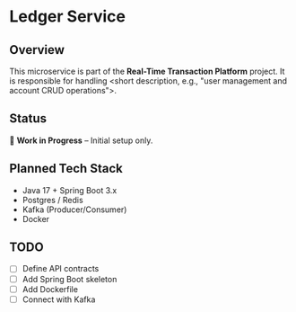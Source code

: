 # Ledger Service

## Overview
This microservice is part of the **Real-Time Transaction Platform** project.
It is responsible for handling <short description, e.g., "user management and account CRUD operations">.

## Status
🚧 **Work in Progress** – Initial setup only.

## Planned Tech Stack
- Java 17 + Spring Boot 3.x
- Postgres / Redis
- Kafka (Producer/Consumer)
- Docker

## TODO
- [ ] Define API contracts
- [ ] Add Spring Boot skeleton
- [ ] Add Dockerfile
- [ ] Connect with Kafka
